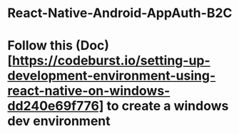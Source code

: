 # React-Native-Android-AppAuth-B2C

# Follow this (Doc)[https://codeburst.io/setting-up-development-environment-using-react-native-on-windows-dd240e69f776] to create a windows dev environment
